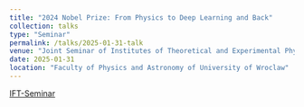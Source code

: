 ```yaml
---
title: "2024 Nobel Prize: From Physics to Deep Learning and Back"
collection: talks
type: "Seminar"
permalink: /talks/2025-01-31-talk
venue: "Joint Seminar of Institutes of Theoretical and Experimental Physics of University Wroclaw"
date: 2025-01-31
location: "Faculty of Physics and Astronomy of University of Wroclaw"
---
```


[IFT-Seminar](https://wfa.uwr.edu.pl/instytut-fizyki-teoretycznej/seminaria/seminarium-instytutu/) 
